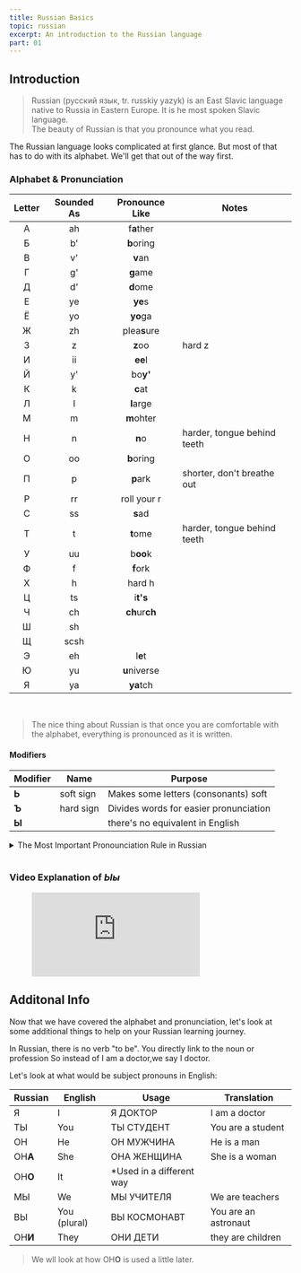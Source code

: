 ```yaml
---
title: Russian Basics
topic: russian
excerpt: An introduction to the Russian language
part: 01
---
```


## Introduction

> Russian (русский язык, tr. russkiy yazyk) is an East Slavic language native to Russia in Eastern Europe. It is he most spoken Slavic language.  
> The beauty of Russian is that you pronounce what you read.

The Russian language looks complicated at first glance. But most of that has to do with its alphabet. We'll get that out of the way first.

### Alphabet & Pronunciation

| Letter | Sounded As | Pronounce Like | Notes                       |
| :----: | :--------: | :------------: | --------------------------- |
|   А    |     ah     |   f**a**ther   |                             |
|   Б    |     b'     |   **b**oring   |                             |
|   В    |     v'     |    **v**an     |                             |
|   Г    |     g'     |    **g**ame    |                             |
|   Д    |     d'     |    **d**ome    |                             |
|   Е    |     ye     |    **ye**s     |                             |
|   Ё    |     yo     |    **yo**ga    |                             |
|   Ж    |     zh     |  plea**s**ure  |                             |
|   З    |     z      |    **z**oo     | hard z                      |
|   И    |     ii     |    **ee**l     |                             |
|   Й    |     y'     |    bo**y'**    |                             |
|   К    |     k      |    **c**at     |                             |
|   Л    |     l      |   **l**arge    |                             |
|   М    |     m      |   **m**ohter   |                             |
|   Н    |     n      |     **n**o     | harder, tongue behind teeth |
|   О    |     oo     |   **b**oring   |                             |
|   П    |     p      |    **p**ark    | shorter, don't breathe out  |
|   Р    |     rr     |  roll your r   |                             |
|   С    |     ss     |    **s**ad     |                             |
|   Т    |     t      |    **t**ome    | harder, tongue behind teeth |
|   У    |     uu     |    b**oo**k    |                             |
|   Ф    |     f      |    **f**ork    |                             |
|   Х    |     h      |     hard h     |                             |
|   Ц    |     ts     |    i**t's**    |                             |
|   Ч    |     ch     | **ch**ur**ch** |                             |
|   Ш    |     sh     |                |                             |
|   Щ    |    scsh    |                |                             |
|   Э    |     eh     |    l**e**t     |                             |
|   Ю    |     yu     |  **u**niverse  |                             |
|   Я    |     ya     |   **ya**tch    |

<br/>

> The nice thing about Russian is that once you are comfortable with the alphabet, everything is pronounced as it is written.

#### Modifiers

| Modifier | Name      | Purpose                                |
| -------- | --------- | -------------------------------------- |
| **Ь**    | soft sign | Makes some letters (consonants) soft   |
| **Ъ**    | hard sign | Divides words for easier pronunciation |
| **Ы**    |           | there's no equivalent in English       |

<details>
<summary markdown="span">The Most Important Pronounciation Rule in Russian</summary>
<b>NO ONE CARES!</b>
</details>

<br/>

### Video Explanation of _Ыы_

<figure className="video_container">
  <iframe  src="https://www.youtube.com/embed/w9hogVBFECQ"  frameBorder={0} allowFullScreen={true}> </iframe>
</figure>

## Additonal Info

Now that we have covered the alphabet and pronunciation, let's look at some additional things to help on your Russian learning journey.

In Russian, there is no verb "to be". You directly link to the noun or profession
So instead of I am a doctor,we say I doctor.

Let's look at what would be subject pronouns in English:

| Russian | English      | Usage                     | Translation          |
| ------- | ------------ | ------------------------- | -------------------- |
| Я       | I            | Я ДОКТОР                  | I am a doctor        |
| ТЫ      | You          | ТЫ СТУДЕНТ                | You are a student    |
| ОН      | He           | ОН МУЖЧИНА                | He is a man          |
| ОН**А** | She          | ОНА ЖЕНЩИНА               | She is a woman       |
| ОН**О** | It           | \*Used in a different way |
| МЫ      | We           | МЫ УЧИТЕЛЯ                | We are teachers      |
| ВЫ      | You (plural) | ВЫ КОСМОНАВТ              | You are an astronaut |
| OН**И** | They         | ОНИ ДЕТИ                  | they are children    |

> We wll look at how ОН**О** is used a little later.
